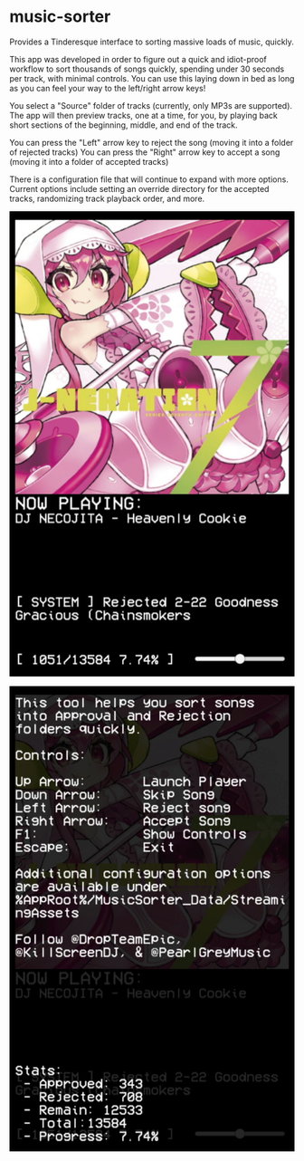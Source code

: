 # music-sorter
Provides a Tinderesque interface to sorting massive loads of music, quickly.

This app was developed in order to figure out a quick and idiot-proof workflow to sort thousands of songs quickly, spending under 30 seconds per track, with minimal controls. You can use this laying down in bed as long as you can feel your way to the left/right arrow keys!

You select a "Source" folder of tracks (currently, only MP3s are supported).
The app will then preview tracks, one at a time, for you, by playing back short sections of the beginning, middle, and end of the track.

You can press the "Left" arrow key to reject the song (moving it into a folder of rejected tracks)
You can press the "Right" arrow key to accept a song (moving it into a folder of accepted tracks)

There is a configuration file that will continue to expand with more options. Current options include setting an override directory for the accepted tracks, randomizing track playback order, and more.

![alt text](https://github.com/ricobalakit/music-sorter/blob/master/graphic1.png?raw=true)

![alt text](https://github.com/ricobalakit/music-sorter/blob/master/graphic2.png?raw=true)
